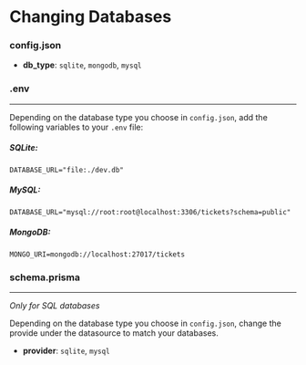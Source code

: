 













# Changing Databases
### config.json
- **db_type**: `sqlite`, `mongodb`, `mysql`  

### .env
---
Depending on the database type you choose in `config.json`, add the following variables to your `.env` file:

##### SQLite:
```
DATABASE_URL="file:./dev.db"
```

##### MySQL:
```
DATABASE_URL="mysql://root:root@localhost:3306/tickets?schema=public"
```

##### MongoDB:
```
MONGO_URI=mongodb://localhost:27017/tickets
```


### schema.prisma
---
*Only for SQL databases*

Depending on the database type you choose in `config.json`, change the provide under the datasource to match your databases.



- **provider**: `sqlite`, `mysql`




